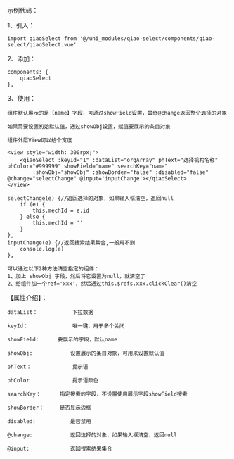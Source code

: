示例代码：

1、引入：

	import qiaoSelect from '@/uni_modules/qiao-select/components/qiao-select/qiaoSelect.vue'

2、添加：

	components: {
		qiaoSelect
	},

3、使用：

	组件默认展示的是【name】字段，可通过showField设置，最终@change返回整个选择的对象
	
	如果需要设置初始默认值，通过showObj设置，赋值要展示的条目对象
	
	组件外层View可以给个宽度

	<view style="width: 300rpx;">
		<qiaoSelect :keyId="1" :dataList="orgArray" phText="选择机构名称" phColor="#999999" showField="name" searchKey="name"
			:showObj="showObj" :showBorder="false" :disabled="false" @change="selectChange" @input='inputChange'></qiaoSelect>
	</view>
					
	selectChange(e) {//返回选择的对象，如果输入框清空，返回null
		if (e) {
			this.mechId = e.id
		} else {
			this.mechId = ''
		}
	},
	inputChange(e) {//返回搜索结果集合,一般用不到
		console.log(e)
	},
	
	可以通过以下2种方法清空指定的组件：
	1、加上 showObj 字段，然后将它设置为null，就清空了
	2、给组件加一个ref='xxx'，然后通过this.$refs.xxx.clickClear()清空
					
					
【属性介绍】：

	dataList：			下拉数据

	keyId：				唯一键，用于多个关闭
	
	showField:		要展示的字段，默认name
	
	showObj:			设置展示的条目对象，可用来设置默认值

	phText：				提示语

	phColor：			提示语颜色

	searchKey：		指定搜索的字段，不设置使用展示字段showField搜索

	showBorder：		是否显示边框
	
	disabled:			是否禁用

	@change:			返回选择的对象，如果输入框清空，返回null

	@input:				返回搜索结果集合
	
	